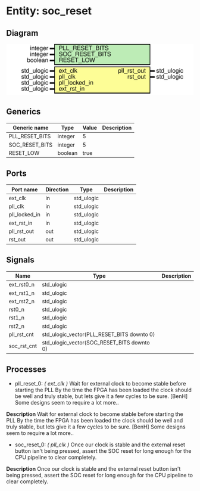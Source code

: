 # Entity: soc_reset
## Diagram
![Diagram](soc_reset.svg "Diagram")
## Generics
| Generic name   | Type    | Value | Description |
| -------------- | ------- | ----- | ----------- |
| PLL_RESET_BITS | integer | 5     |             |
| SOC_RESET_BITS | integer | 5     |             |
| RESET_LOW      | boolean | true  |             |
## Ports
| Port name     | Direction | Type       | Description |
| ------------- | --------- | ---------- | ----------- |
| ext_clk       | in        | std_ulogic |             |
| pll_clk       | in        | std_ulogic |             |
| pll_locked_in | in        | std_ulogic |             |
| ext_rst_in    | in        | std_ulogic |             |
| pll_rst_out   | out       | std_ulogic |             |
| rst_out       | out       | std_ulogic |             |
## Signals
| Name        | Type                                       | Description |
| ----------- | ------------------------------------------ | ----------- |
| ext_rst0_n  | std_ulogic                                 |             |
| ext_rst1_n  | std_ulogic                                 |             |
| ext_rst2_n  | std_ulogic                                 |             |
| rst0_n      | std_ulogic                                 |             |
| rst1_n      | std_ulogic                                 |             |
| rst2_n      | std_ulogic                                 |             |
| pll_rst_cnt | std_ulogic_vector(PLL_RESET_BITS downto 0) |             |
| soc_rst_cnt | std_ulogic_vector(SOC_RESET_BITS downto 0) |             |
## Processes
- pll_reset_0: _( ext_clk )_
Wait for external clock to become stable before starting the PLL
By the time the FPGA has been loaded the clock should be well and
truly stable, but lets give it a few cycles to be sure.
[BenH] Some designs seem to require a lot more..

**Description**
Wait for external clock to become stable before starting the PLL
By the time the FPGA has been loaded the clock should be well and
truly stable, but lets give it a few cycles to be sure.
[BenH] Some designs seem to require a lot more..

- soc_reset_0: _( pll_clk )_
Once our clock is stable and the external reset button isn't being
pressed, assert the SOC reset for long enough for the CPU pipeline
to clear completely.

**Description**
Once our clock is stable and the external reset button isn't being
pressed, assert the SOC reset for long enough for the CPU pipeline
to clear completely.

